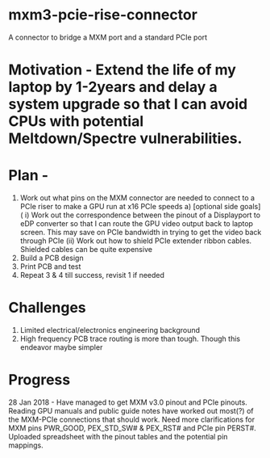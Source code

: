 # mxm3-pcie-rise-connector
A connector to bridge a MXM port and a standard PCIe port

# Motivation - Extend the life of my laptop by 1-2years and delay a system upgrade so that I can avoid CPUs with potential Meltdown/Spectre vulnerabilities.

# Plan -
1) Work out what pins on the MXM connector are needed to connect to a PCIe riser to make a GPU run at x16 PCIe speeds
  a) [optional side goals] 
      ( i) Work out the correspondence between the pinout of a Displayport to eDP converter so that I can route the GPU video 
           output back to laptop screen. This may save on PCIe bandwidth in trying to get the video back through PCIe
      (ii) Work out how to shield PCIe extender ribbon cables. Shielded cables can be quite expensive
3) Build a PCB design
4) Print PCB and test
5) Repeat 3 & 4 till success, revisit 1 if needed

# Challenges
1) Limited electrical/electronics engineering background
2) High frequency PCB trace routing is more than tough. Though this endeavor maybe simpler

# Progress
28 Jan 2018 - Have managed to get MXM v3.0 pinout and PCIe pinouts. Reading GPU manuals and public guide notes have worked out most(?) of the MXM-PCIe connections that should work. Need more clarifications for MXM pins PWR_GOOD, PEX_STD_SW# & PEX_RST# and PCIe pin PERST#. Uploaded spreadsheet with the pinout tables and the potential pin mappings.
